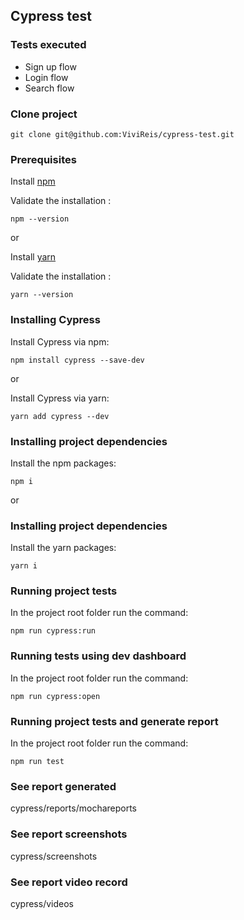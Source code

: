 ## Cypress test ##

### Tests executed ###
- Sign up flow
- Login flow
- Search flow

### Clone project ###
```shel
git clone git@github.com:ViviReis/cypress-test.git
```

### Prerequisites ###
Install [npm](https://www.npmjs.com/)

Validate the installation :
```shell
npm --version
```
or

Install [yarn](https://classic.yarnpkg.com/en/docs/install#mac-stable)

Validate the installation :
```shell
yarn --version
```

### Installing Cypress ###
Install Cypress via npm:
```shell
npm install cypress --save-dev
```
or 

Install Cypress via yarn:
```shell
yarn add cypress --dev
```

### Installing project dependencies ###
Install the npm packages:
```shell
npm i
```
or

### Installing project dependencies ###
Install the yarn packages:
```shell
yarn i
```

### Running project tests ###
In the project root folder run the command:
```shell
npm run cypress:run
```

### Running tests using dev dashboard ###
In the project root folder run the command:
```shell
npm run cypress:open
```

### Running project tests and generate report ###
In the project root folder run the command:
```shell
npm run test
```

### See report generated ###
cypress/reports/mochareports

### See report screenshots ###
cypress/screenshots

### See report video record ###
cypress/videos
